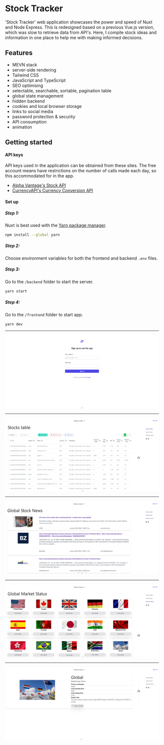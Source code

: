 # Stock Tracker

'Stock Tracker' web application showcases the power and speed of Nuxt and Node Express. This is redesigned based on a previous Vue.js version, which was slow to retrieve data from API's. Here, I compile stock ideas and information in one place to help me with making informed decisions.

## Features

- MEVN stack
- server-side rendering
- Tailwind CSS
- JavaScript and TypeScript
- SEO optimising
- selectable, searchable, sortable, pagination table
- global state management
- hidden backend
- cookies and local browser storage
- links to social media
- password protection & security
- API consumption
- animation

## Getting started

#### API keys

API keys used in the application can be obtained from these sites. The free account means have restrictions on the number of calls made each day, so this accommodated for in the app.

- [Alpha Vantage's Stock API](https://www.alphavantage.co/)
- [CurrencyAPI's Currency Conversion API](https://currencyapi.com/)

#### Set up

##### Step 1:

Nuxt is best used with the [Yarn package manager](https://classic.yarnpkg.com/en/docs/install#windows-stable).

```sh
npm install --global yarn
```

##### Step 2:

Choose environment variables for both the frontend and backend `.env` files.

##### Step 3:

Go to the `/backend` folder to start the server.

```sh
yarn start
```

##### Step 4:

Go to the `/frontend` folder to start app.

```sh
yarn dev
```

---

![Signup page](/content/signup.png)

---

![Stocks table](/content/stock-table.png)

---

![Stock news page](/content/global-news.png)

---

![Global market status](/content/global-market-status.png)

---

![Detailed view of market status](/content/detailed-view.png)
